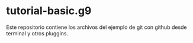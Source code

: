 # tutorial-basic.g9
Este repositorio contiene los archivos del ejemplo de git con github desde terminal y otros pluggins.
